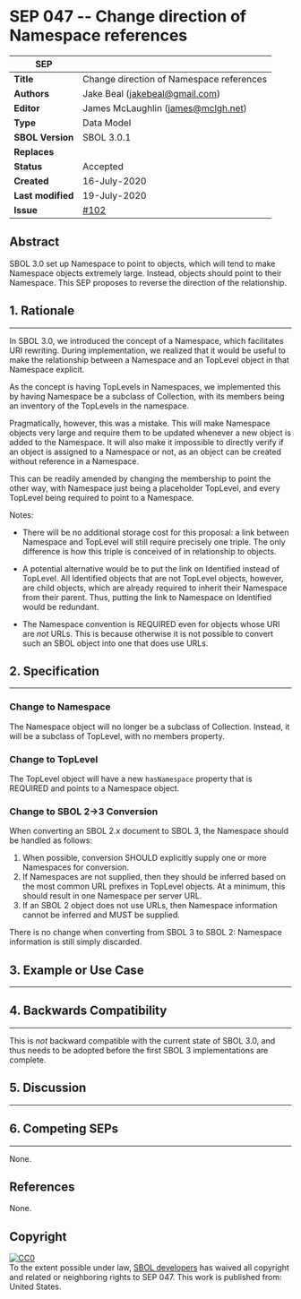 SEP 047 -- Change direction of Namespace references
===================================

SEP                     | <leave empty>
----------------------|--------------
**Title**                | Change direction of Namespace references
**Authors**           | Jake Beal (jakebeal@gmail.com)
**Editor**            | James McLaughlin (james@mclgh.net)
**Type**               | Data Model
**SBOL Version** | SBOL 3.0.1
**Replaces**        | 
**Status**             | Accepted
**Created**          | 16-July-2020
**Last modified**  | 19-July-2020
**Issue**          | [#102](https://github.com/SynBioDex/SEPs/issues/102)

Abstract
-----------
SBOL 3.0 set up Namespace to point to objects, which will tend to make Namespace objects extremely large. Instead, objects should point to their Namespace. This SEP proposes to reverse the direction of the relationship.

## 1. Rationale <a name="rationale"></a>
----------------
In SBOL 3.0, we introduced the concept of a Namespace, which facilitates URI rewriting. During implementation, we realized that it would be useful to make the relationship between a Namespace and an TopLevel object in that Namespace explicit.

As the concept is having TopLevels in Namespaces, we implemented this by having Namespace be a subclass of Collection, with its members being an inventory of the TopLevels in the namespace.

Pragmatically, however, this was a mistake. This will make Namespace objects very large and require them to be updated whenever a new object is added to the Namespace. It will also make it impossible to directly verify if an object is assigned to a Namespace or not, as an object can be created without reference in a Namespace.

This can be readily amended by changing the membership to point the other way, with Namespace just being a placeholder TopLevel, and every TopLevel being required to point to a Namespace.  

Notes:

 - There will be no additional storage cost for this proposal: a link between Namespace and TopLevel will still require precisely one triple.  The only difference is how this triple is conceived of in relationship to objects.

 - A potential alternative would be to put the link on Identified instead of TopLevel.  All Identified objects that are not TopLevel objects, however, are child objects, which are already required to inherit their Namespace from their parent. Thus, putting the link to Namespace on Identified would be redundant.

 - The Namespace convention is REQUIRED even for objects whose URI are _not_ URLs. This is because otherwise it is not possible to convert such an SBOL object into one that does use URLs.

## 2. Specification <a name="specification"></a>
----------------------------------------------

### Change to Namespace

The Namespace object will no longer be a subclass of Collection. Instead, it will be a subclass of TopLevel, with no members property.

### Change to TopLevel

The TopLevel object will have a new `hasNamespace` property that is REQUIRED and points to a Namespace object.

### Change to SBOL 2->3 Conversion

When converting an SBOL 2.x document to SBOL 3, the Namespace should be handled as follows:

1. When possible, conversion SHOULD explicitly supply one or more Namespaces for conversion. 
2. If Namespaces are not supplied, then they should be inferred based on the most common URL prefixes in TopLevel objects.  At a minimum, this should result in one Namespace per server URL. 
3. If an SBOL 2 object does not use URLs, then Namespace information cannot be inferred and MUST be supplied.

There is no change when converting from SBOL 3 to SBOL 2: Namespace information is still simply discarded.


## 3. Example or Use Case <a name='example'></a>
-------------------------------


## 4. Backwards Compatibility <a name='compatibility'></a>
-----------------

This is _not_ backward compatible with the current state of SBOL 3.0, and thus needs to be adopted before the first SBOL 3 implementations are complete.

## 5. Discussion <a name='discussion'></a>
-----------------


## 6. Competing SEPs <a name='competing_seps'></a>
-----------------
None.

References <a name='references'></a>
----------------
None.

Copyright <a name='copyright'></a>
-------------
<p xmlns:dct="http://purl.org/dc/terms/" xmlns:vcard="http://www.w3.org/2001/vcard-rdf/3.0#">
  <a rel="license"
     href="http://creativecommons.org/publicdomain/zero/1.0/">
    <img src="http://i.creativecommons.org/p/zero/1.0/88x31.png" style="border-style: none;" alt="CC0" />
  </a>
  <br />
  To the extent possible under law,
  <a rel="dct:publisher"
     href="sbolstandard.org">
    <span property="dct:title">SBOL developers</span></a>
  has waived all copyright and related or neighboring rights to
  <span property="dct:title">SEP 047</span>.
This work is published from:
<span property="vcard:Country" datatype="dct:ISO3166"
      content="US" about="sbolstandard.org">
  United States</span>.
</p>
